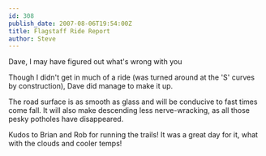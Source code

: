 ```yaml
---
id: 308
publish_date: 2007-08-06T19:54:00Z
title: Flagstaff Ride Report
author: Steve
---
```

  
Dave, I may have figured out what's wrong with you

Though I didn't get in much of a ride (was turned around at the 'S' curves by construction), Dave did manage to make it up.

The road surface is as smooth as glass and will be conducive to fast times come fall. It will also make descending less nerve-wracking, as all those pesky potholes have disappeared.

Kudos to Brian and Rob for running the trails! It was a great day for it, what with the clouds and cooler temps!